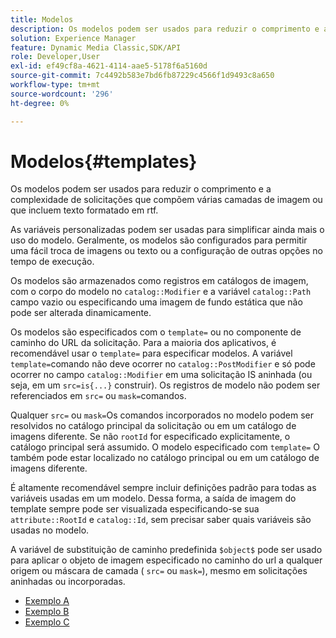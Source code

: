 ```yaml
---
title: Modelos
description: Os modelos podem ser usados para reduzir o comprimento e a complexidade de solicitações que compõem várias camadas de imagem ou que incluem texto formatado em rtf.
solution: Experience Manager
feature: Dynamic Media Classic,SDK/API
role: Developer,User
exl-id: ef49cf8a-4621-4114-aae5-5178f6a5160d
source-git-commit: 7c4492b583e7bd6fb87229c4566f1d9493c8a650
workflow-type: tm+mt
source-wordcount: '296'
ht-degree: 0%

---
```


# Modelos{#templates}

Os modelos podem ser usados para reduzir o comprimento e a complexidade de solicitações que compõem várias camadas de imagem ou que incluem texto formatado em rtf.

As variáveis personalizadas podem ser usadas para simplificar ainda mais o uso do modelo. Geralmente, os modelos são configurados para permitir uma fácil troca de imagens ou texto ou a configuração de outras opções no tempo de execução.

Os modelos são armazenados como registros em catálogos de imagem, com o corpo do modelo no `catalog::Modifier` e a variável `catalog::Path` campo vazio ou especificando uma imagem de fundo estática que não pode ser alterada dinamicamente.

Os modelos são especificados com o `template=` ou no componente de caminho do URL da solicitação. Para a maioria dos aplicativos, é recomendável usar o `template=` para especificar modelos. A variável `template=`comando não deve ocorrer no `catalog::PostModifier` e só pode ocorrer no campo `catalog::Modifier` em uma solicitação IS aninhada (ou seja, em um `src=is{...}` construir). Os registros de modelo não podem ser referenciados em `src=` ou `mask=`comandos.

Qualquer `src=` ou `mask=`Os comandos incorporados no modelo podem ser resolvidos no catálogo principal da solicitação ou em um catálogo de imagens diferente. Se não `rootId` for especificado explicitamente, o catálogo principal será assumido. O modelo especificado com `template=` O também pode estar localizado no catálogo principal ou em um catálogo de imagens diferente.

É altamente recomendável sempre incluir definições padrão para todas as variáveis usadas em um modelo. Dessa forma, a saída de imagem do template sempre pode ser visualizada especificando-se sua `attribute::RootId` e `catalog::Id`, sem precisar saber quais variáveis são usadas no modelo.

A variável de substituição de caminho predefinida `$object$` pode ser usado para aplicar o objeto de imagem especificado no caminho do url a qualquer origem ou máscara de camada ( `src=` ou `mask=`), mesmo em solicitações aninhadas ou incorporadas.

* [Exemplo A](r-example-a.md)
* [Exemplo B](r-example-b.md)
* [Exemplo C](r-example-c.md)
